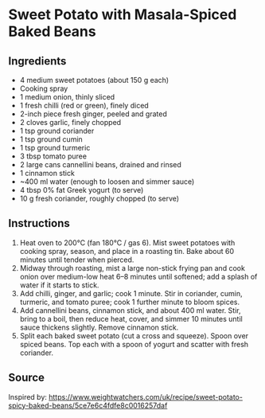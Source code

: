 # Sweet Potato with Masala-Spiced Baked Beans

## Ingredients

- 4 medium sweet potatoes (about 150 g each)
- Cooking spray
- 1 medium onion, thinly sliced
- 1 fresh chilli (red or green), finely diced
- 2-inch piece fresh ginger, peeled and grated
- 2 cloves garlic, finely chopped
- 1 tsp ground coriander
- 1 tsp ground cumin
- 1 tsp ground turmeric
- 3 tbsp tomato puree
- 2 large cans cannellini beans, drained and rinsed
- 1 cinnamon stick
- ~400 ml water (enough to loosen and simmer sauce)
- 4 tbsp 0% fat Greek yogurt (to serve)
- 10 g fresh coriander, roughly chopped (to serve)

## Instructions

1. Heat oven to 200°C (fan 180°C / gas 6). Mist sweet potatoes with cooking spray, season, and place in a roasting tin. Bake about 60 minutes until tender when pierced.
2. Midway through roasting, mist a large non-stick frying pan and cook onion over medium-low heat 6–8 minutes until softened; add a splash of water if it starts to stick.
3. Add chilli, ginger, and garlic; cook 1 minute. Stir in coriander, cumin, turmeric, and tomato puree; cook 1 further minute to bloom spices.
4. Add cannellini beans, cinnamon stick, and about 400 ml water. Stir, bring to a boil, then reduce heat, cover, and simmer 10 minutes until sauce thickens slightly. Remove cinnamon stick.
5. Split each baked sweet potato (cut a cross and squeeze). Spoon over spiced beans. Top each with a spoon of yogurt and scatter with fresh coriander.

## Source

Inspired by: https://www.weightwatchers.com/uk/recipe/sweet-potato-spicy-baked-beans/5ce7e6c4fdfe8c0016257daf

